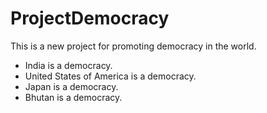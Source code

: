 # ProjectDemocracy
This is a new project for promoting democracy in the world.
- India is a democracy.
- United States of America is a democracy.
- Japan is a democracy.
- Bhutan is a democracy.
